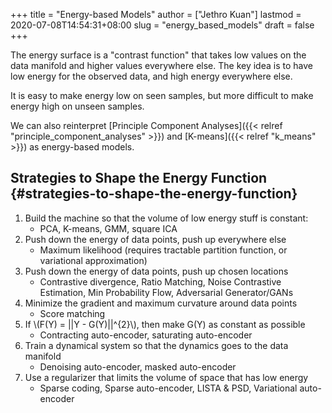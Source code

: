 +++
title = "Energy-based Models"
author = ["Jethro Kuan"]
lastmod = 2020-07-08T14:54:31+08:00
slug = "energy_based_models"
draft = false
+++

The energy surface is a "contrast function" that takes low values on the data manifold and higher values everywhere else. The key idea is to have low energy for the observed data, and high energy everywhere else.

It is easy to make energy low on seen samples, but more difficult to make energy high on unseen samples.

We can also reinterpret [Principle Component Analyses]({{< relref "principle_component_analyses" >}}) and [K-means]({{< relref "k_means" >}}) as energy-based models.

## Strategies to Shape the Energy Function {#strategies-to-shape-the-energy-function}

1.  Build the machine so that the volume of low energy stuff is constant:
    - PCA, K-means, GMM, square ICA
2.  Push down the energy of data points, push up everywhere else
    - Maximum likelihood (requires tractable partition function, or variational approximation)
3.  Push down the energy of data points, push up chosen locations
    - Contrastive divergence, Ratio Matching, Noise Contrastive Estimation, Min Probability Flow, Adversarial Generator/GANs
4.  Minimize the gradient and maximum curvature around data points
    - Score matching
5.  If \\(F(Y) = ||Y - G(Y)||^{2}\\), then make G(Y) as constant as possible
    - Contracting auto-encoder, saturating auto-encoder
6.  Train a dynamical system so that the dynamics goes to the data manifold
    - Denoising auto-encoder, masked auto-encoder
7.  Use a regularizer that limits the volume of space that has low energy
    - Sparse coding, Sparse auto-encoder, LISTA & PSD, Variational auto-encoder
